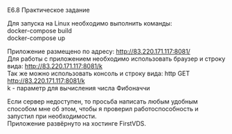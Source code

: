 E6.8 Практическое задание <br>

Для запуска на Linux необходимо выполнить команды:<br>
docker-compose build <br>
docker-compose up <br>

Приложение размещено по адресу: http://83.220.171.117:8081/ <br>
Для работы с приложением необходимо использовать браузер и строку вида: http://83.220.171.117:8081/k  <br>
Так же можно использовать консоль и строку вида: http GET http://83.220.171.117:8081/k  <br>
k - параметр для вычисления числа Фибоначчи <br>

Если сервер недоступен, то просьба написать любым удобным способом мне об этом, чтобы я проверил работоспособность и запустил при необходимости. <br>
Приложение развёрнуто на хостинге FirstVDS.
